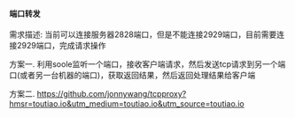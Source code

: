 #### 端口转发
需求描述:
当前可以连接服务器2828端口，但是不能连接2929端口，目前需要连接2929端口，完成请求操作


方案一.
利用soole监听一个端口，接收客户端请求，然后发送tcp请求到另一个端口(或者另一台机器的端口)，获取返回结果，然后返回处理结果给客户端

方案二.
https://github.com/jonnywang/tcpproxy?hmsr=toutiao.io&utm_medium=toutiao.io&utm_source=toutiao.io
